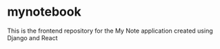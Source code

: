 # mynotebook
This is the frontend repository for the My Note application created using Django and React
